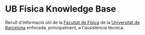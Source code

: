 UB Física Knowledge Base
========================

Recull d'informació útil de la [Facultat de Física](http://www.ub.edu/fisica/) de la [Universitat de Barcelona](http://www.ub.edu/) enfocada, principalment, a l'assistència tècnica.